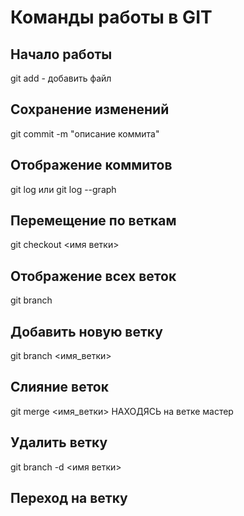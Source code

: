 # Команды работы в GIT

## Начало работы

git add - добавить файл

## Сохранение изменений

git commit -m "описание коммита"

## Отображение коммитов

git log или git log --graph

## Перемещение по веткам

git checkout <имя ветки>

## Отображение всех веток

git branch

## Добавить новую ветку

git branch <имя_ветки>

## Слияние веток
git merge <имя_ветки> НАХОДЯСЬ на ветке мастер

## Удалить ветку
git branch -d <имя ветки>

## Переход на ветку

## 
